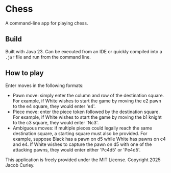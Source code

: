 # Chess
A command-line app for playing chess. 

## Build
Built with Java 23. Can be executed from an IDE or quickly compiled into a `.jar` file and run from the command line.

## How to play
Enter moves in the following formats:
* Pawn move: simply enter the column and row of the destination square. For example, if White wishes to start the game by moving the e2 pawn to the e4 square, they would enter 'e4'.
* Piece move: enter the piece token followed by the destination square. For example, if White wishes to start the game by moving the b1 knight to the c3 square, they would enter 'Nc3'.
* Ambiguous moves: if multiple pieces could legally reach the same destination square, a starting square must also be provided. For example, suppose Black has a pawn on d5 while White has pawns on c4 and e4. If White wishes to capture the pawn on d5 with one of the attacking pawns, they would enter either 'Pc4d5' or 'Pe4d5'.

This application is freely provided under the MIT License. Copyright 2025 Jacob Curley.
